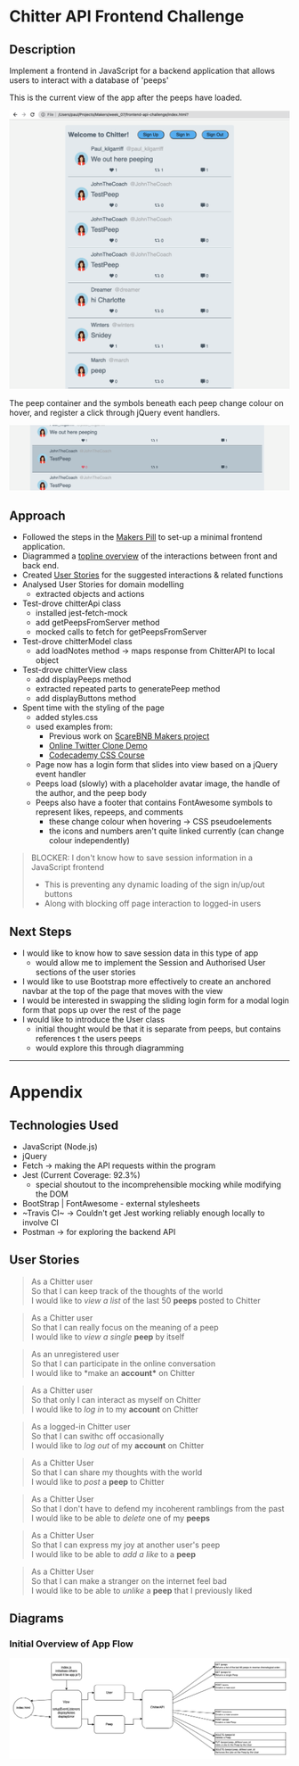 # Chitter API Frontend Challenge

## Description

Implement a frontend in JavaScript for a backend application that allows users to interact with a database of 'peeps'

This is the current view of the app after the peeps have loaded.

![Index Screenshot](./diagrams/Chitter-Frontend-Screenshot.png)

The peep container and the symbols beneath each peep change colour on hover, and register a click through jQuery event handlers.

![Hover Screenshot](./diagrams/Chitter-Frontend-Hover.png)

## Approach

- Followed the steps in the [Makers Pill](https://github.com/makersacademy/javascript-web-applications/blob/main/pills/setup_minimal_frontend_webapp.md) to set-up a minimal frontend application.
- Diagrammed a [topline overview](#initial-overview-of-app-flow) of the interactions between front and back end.
- Created [User Stories](#user-stories) for the suggested interactions & related functions
- Analysed User Stories for domain modelling
  - extracted objects and actions
- Test-drove chitterApi class
  - installed jest-fetch-mock
  - add getPeepsFromServer method
  - mocked calls to fetch for getPeepsFromServer
- Test-drove chitterModel class
  - add loadNotes method -> maps response from ChitterAPI to local object
- Test-drove chitterView class
  - add displayPeeps method
  - extracted repeated parts to generatePeep method
  - add displayButtons method
- Spent time with the styling of the page
  - added styles.css
  - used examples from:
    - Previous work on [ScareBNB Makers project](https://github.com/adamwoodcock98/makersbnb)
    - [Online Twitter Clone Demo](https://github.com/somanath-goudar/html-css-projects/tree/master/twitter-clone)
    - [Codecademy CSS Course](https://www.codecademy.com/learn/learn-css)
  - Page now has a login form that slides into view based on a jQuery event handler
  - Peeps load (slowly) with a placeholder avatar image, the handle of the author, and the peep body
  - Peeps also have a footer that contains FontAwesome symbols to represent likes, repeeps, and comments
    - these change colour when hovering -> CSS pseudoelements
    - the icons and numbers aren't quite linked currently (can change colour independently)

> BLOCKER: I don't know how to save session information in a JavaScript frontend
>
> - This is preventing any dynamic loading of the sign in/up/out buttons
> - Along with blocking off page interaction to logged-in users

## Next Steps

- I would like to know how to save session data in this type of app
  - would allow me to implement the Session and Authorised User sections of the user stories
- I would like to use Bootstrap more effectively to create an anchored navbar at the top of the page that moves with the view
- I would be interested in swapping the sliding login form for a modal login form that pops up over the rest of the page
- I would like to introduce the User class
  - initial thought would be that it is separate from peeps, but contains references t the users peeps
  - would explore this through diagramming

---

# Appendix

## Technologies Used

- JavaScript (Node.js)
- jQuery
- Fetch -> making the API requests within the program
- Jest (Current Coverage: 92.3%)
  - special shoutout to the incomprehensible mocking while modifying the DOM
- BootStrap | FontAwesome - external stylesheets
- ~Travis CI~ -> Couldn't get Jest working reliably enough locally to involve CI
- Postman -> for exploring the backend API

## User Stories

> As a Chitter user<br>
> So that I can keep track of the thoughts of the world<br>
> I would like to _view a list_ of the last 50 **peeps** posted to Chitter<br>

> As a Chitter user<br>
> So that I can really focus on the meaning of a peep<br>
> I would like to _view a single_ **peep** by itself<br>

> As an unregistered user<br>
> So that I can participate in the online conversation<br>
> I would like to \*make an **account\*** on Chitter<br>

> As a Chitter user<br>
> So that only I can interact as myself on Chitter<br>
> I would like to _log in_ to my **account** on Chitter<br>

> As a logged-in Chitter user<br>
> So that I can swithc off occasionally<br>
> I would like to _log out_ of my **account** on Chitter<br>

> As a Chitter User<br>
> So that I can share my thoughts with the world<br>
> I would like to _post_ a **peep** to Chitter<br>

> As a Chitter User<br>
> So that I don't have to defend my incoherent ramblings from the past<br>
> I would like to be able to _delete_ one of my **peeps**<br>

> As a Chitter User<br>
> So that I can express my joy at another user's peep<br>
> I would like to be able to _add a like_ to a **peep**<br>

> As a Chitter User<br>
> So that I can make a stranger on the internet feel bad<br>
> I would like to be able to _unlike_ a **peep** that I previously liked<br>

## Diagrams

### Initial Overview of App Flow

![Initial Overview of App Flow](./diagrams/Chitter-Frontend.png)
